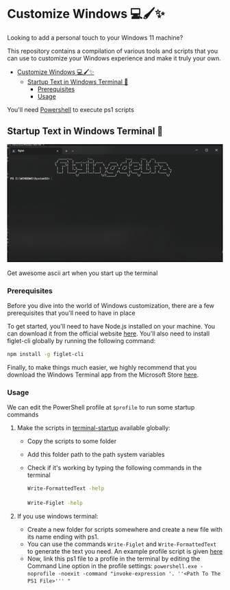 # Customize Windows 💻🖌️✨

Looking to add a personal touch to your Windows 11 machine?

This repository contains a compilation of various tools and scripts that you can use to customize your Windows experience and make it truly your own.

- [Customize Windows 💻🖌️✨](#customize-windows-️)
  - [Startup Text in Windows Terminal 💬](#startup-text-in-windows-terminal-)
    - [Prerequisites](#prerequisites)
    - [Usage](#usage)

You'll need [Powershell](https://learn.microsoft.com/en-us/powershell/scripting/install/installing-powershell-on-windows?view=powershell-7.3) to execute ps1 scripts

## Startup Text in Windows Terminal 💬

![windows-terminal](docs/images/windows-terminal.png)

Get awesome ascii art when you start up the terminal

### Prerequisites

Before you dive into the world of Windows customization, there are a few prerequisites that you'll need to have in place

To get started, you'll need to have Node.js installed on your machine. You can download it from the official website [here](https://nodejs.org/).
You'll also need to install figlet-cli globally by running the following command:

```bash
npm install -g figlet-cli
```

Finally, to make things much easier, we highly recommend that you download the Windows Terminal app from the Microsoft Store [here](https://www.microsoft.com/store/productId/9N0DX20HK701).

### Usage

We can edit the PowerShell profile at `$profile` to run some startup commands

1. Make the scripts in [terminal-startup](terminal-startup) available globally:

   - Copy the scripts to some folder
   - Add this folder path to the path system variables
   - Check if it's working by typing the following commands in the terminal

     ```bash
     Write-FormattedText -help

     Write-Figlet -help
     ```

2. If you use windows terminal:
   - Create a new folder for scripts somewhere and create a new file with its name ending with ps1.
   - You can use the commands `Write-Figlet` and `Write-FormattedText` to generate the text you need. An example profile script is given [here](terminal-startup/Example-Profile.ps1)
   - Now, link this ps1 file to a profile in the terminal by editing the Command Line option in the profile settings: `powershell.exe -noprofile -noexit -command "invoke-expression '. ''<Path To The PS1 File>''' "`
